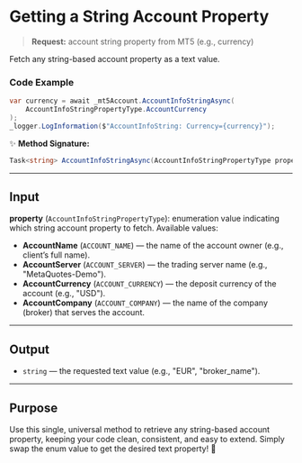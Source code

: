 # Getting a String Account Property

> **Request:** account string property from MT5 (e.g., currency)

Fetch any string-based account property as a text value.

### Code Example

```csharp
var currency = await _mt5Account.AccountInfoStringAsync(
    AccountInfoStringPropertyType.AccountCurrency
);
_logger.LogInformation($"AccountInfoString: Currency={currency}");
```

✨ **Method Signature:**

```csharp
Task<string> AccountInfoStringAsync(AccountInfoStringPropertyType property)
```

---

## Input

**property** (`AccountInfoStringPropertyType`): enumeration value indicating which string account property to fetch. Available values:

* **AccountName** (`ACCOUNT_NAME`) — the name of the account owner (e.g., client’s full name).
* **AccountServer** (`ACCOUNT_SERVER`) — the trading server name (e.g., "MetaQuotes-Demo").
* **AccountCurrency** (`ACCOUNT_CURRENCY`) — the deposit currency of the account (e.g., "USD").
* **AccountCompany** (`ACCOUNT_COMPANY`) — the name of the company (broker) that serves the account.

---

## Output

* `string` — the requested text value (e.g., "EUR", "broker\_name").

---

## Purpose

Use this single, universal method to retrieve any string-based account property, keeping your code clean, consistent, and easy to extend. Simply swap the enum value to get the desired text property! 🚀

